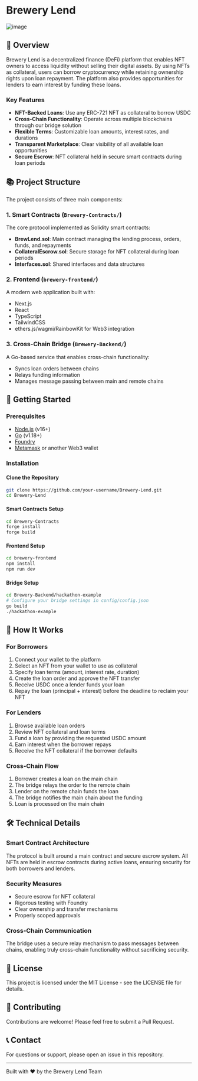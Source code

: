 # Brewery Lend

![image](https://github.com/user-attachments/assets/4f1d3542-5069-4f2d-8048-6d389b9bb03c)

## 🍺 Overview

Brewery Lend is a decentralized finance (DeFi) platform that enables NFT owners to access liquidity without selling their digital assets. By using NFTs as collateral, users can borrow cryptocurrency while retaining ownership rights upon loan repayment. The platform also provides opportunities for lenders to earn interest by funding these loans.

### Key Features

- **NFT-Backed Loans**: Use any ERC-721 NFT as collateral to borrow USDC
- **Cross-Chain Functionality**: Operate across multiple blockchains through our bridge solution
- **Flexible Terms**: Customizable loan amounts, interest rates, and durations
- **Transparent Marketplace**: Clear visibility of all available loan opportunities
- **Secure Escrow**: NFT collateral held in secure smart contracts during loan periods

## 📚 Project Structure

The project consists of three main components:

### 1. Smart Contracts (`Brewery-Contracts/`)

The core protocol implemented as Solidity smart contracts:

- **BrewLend.sol**: Main contract managing the lending process, orders, funds, and repayments
- **CollateralEscrow.sol**: Secure storage for NFT collateral during loan periods
- **Interfaces.sol**: Shared interfaces and data structures

### 2. Frontend (`brewery-frontend/`)

A modern web application built with:
- Next.js
- React
- TypeScript
- TailwindCSS
- ethers.js/wagmi/RainbowKit for Web3 integration

### 3. Cross-Chain Bridge (`Brewery-Backend/`)

A Go-based service that enables cross-chain functionality:
- Syncs loan orders between chains
- Relays funding information
- Manages message passing between main and remote chains

## 🚀 Getting Started

### Prerequisites

- [Node.js](https://nodejs.org/) (v16+)
- [Go](https://golang.org/) (v1.18+)
- [Foundry](https://book.getfoundry.sh/getting-started/installation.html)
- [Metamask](https://metamask.io/) or another Web3 wallet

### Installation

#### Clone the Repository

```bash
git clone https://github.com/your-username/Brewery-Lend.git
cd Brewery-Lend
```

#### Smart Contracts Setup

```bash
cd Brewery-Contracts
forge install
forge build
```

#### Frontend Setup

```bash
cd brewery-frontend
npm install
npm run dev
```

#### Bridge Setup

```bash
cd Brewery-Backend/hackathon-example
# Configure your bridge settings in config/config.json
go build
./hackathon-example
```

## 🔄 How It Works

### For Borrowers

1. Connect your wallet to the platform
2. Select an NFT from your wallet to use as collateral
3. Specify loan terms (amount, interest rate, duration)
4. Create the loan order and approve the NFT transfer
5. Receive USDC once a lender funds your loan
6. Repay the loan (principal + interest) before the deadline to reclaim your NFT

### For Lenders

1. Browse available loan orders
2. Review NFT collateral and loan terms
3. Fund a loan by providing the requested USDC amount
4. Earn interest when the borrower repays
5. Receive the NFT collateral if the borrower defaults

### Cross-Chain Flow

1. Borrower creates a loan on the main chain
2. The bridge relays the order to the remote chain
3. Lender on the remote chain funds the loan
4. The bridge notifies the main chain about the funding
5. Loan is processed on the main chain

## 🛠️ Technical Details

### Smart Contract Architecture

The protocol is built around a main contract and secure escrow system. All NFTs are held in escrow contracts during active loans, ensuring security for both borrowers and lenders.

### Security Measures

- Secure escrow for NFT collateral
- Rigorous testing with Foundry
- Clear ownership and transfer mechanisms
- Properly scoped approvals

### Cross-Chain Communication

The bridge uses a secure relay mechanism to pass messages between chains, enabling truly cross-chain functionality without sacrificing security.

## 📝 License

This project is licensed under the MIT License - see the LICENSE file for details.

## 🤝 Contributing

Contributions are welcome! Please feel free to submit a Pull Request.

## 📞 Contact

For questions or support, please open an issue in this repository.

---

Built with ❤️ by the Brewery Lend Team
